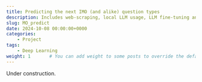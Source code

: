```yaml
---
title: Predicting the next IMO (and alike) question types
description: Includes web-scraping, local LLM usage, LLM fine-tuning and simple ML models!    
slug: MO_predict
date: 2024-10-08 00:00:00+0000
categories:
    - Project
tags:
    - Deep Learning
weight: 1       # You can add weight to some posts to override the default sorting (date descending)
---
```


Under construction.
